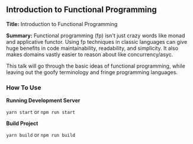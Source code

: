 ## Introduction to Functional Programming

**Title:** Introduction to Functional Programming

**Summary:** Functional programming (fp) isn't just crazy words like monad and applicative functor. Using fp techniques in classic languages can give huge benefits in code maintainability, readability, and simplicity. It also makes domains vastly easier to reason about like concurrency/asyc.

This talk will go through the basic ideas of functional programming, while leaving out the goofy terminology and fringe programming languages.

### How To Use

**Running Development Server**

`yarn start` or `npm run start`

**Build Project**

`yarn build` or `npm run build`
